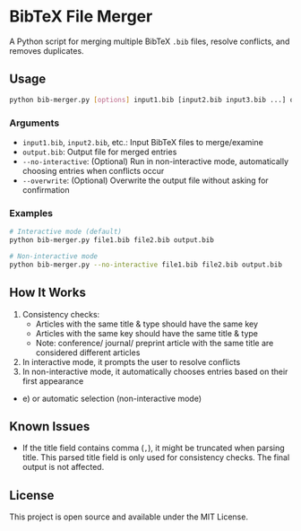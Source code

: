 # BibTeX File Merger
A Python script for merging multiple BibTeX `.bib` files, resolve conflicts, and removes duplicates.

## Usage

```bash
python bib-merger.py [options] input1.bib [input2.bib input3.bib ...] output.bib
```

### Arguments

- `input1.bib`, `input2.bib`, etc.: Input BibTeX files to merge/examine
- `output.bib`: Output file for merged entries
- `--no-interactive`: (Optional) Run in non-interactive mode, automatically choosing entries when conflicts occur
- `--overwrite`: (Optional) Overwrite the output file without asking for confirmation

### Examples

```bash
# Interactive mode (default)
python bib-merger.py file1.bib file2.bib output.bib

# Non-interactive mode
python bib-merger.py --no-interactive file1.bib file2.bib output.bib
```

## How It Works

1. Consistency checks:
   - Articles with the same title & type should have the same key
   - Articles with the same key should have the same title & type
   - Note: conference/ journal/ preprint article with the same title are considered different articles
2. In interactive mode, it prompts the user to resolve conflicts
3. In non-interactive mode, it automatically chooses entries based on their first appearance

- e) or automatic selection (non-interactive mode)

## Known Issues

- If the title field contains comma (`,`), it might be truncated when parsing title. This parsed title field is only used for consistency checks. The final output is not affected.

## License

This project is open source and available under the MIT License. 